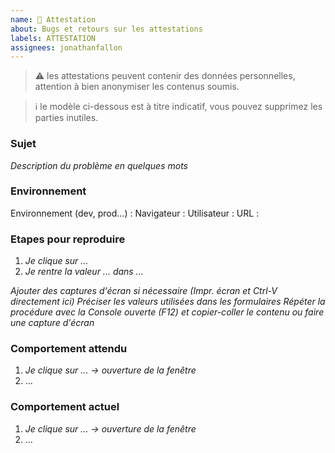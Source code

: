 ```yaml
---
name: 🧾 Attestation
about: Bugs et retours sur les attestations
labels: ATTESTATION
assignees: jonathanfallon
---
```


> ⚠️ les attestations peuvent contenir des données personnelles, attention à bien anonymiser les contenus soumis.

> ℹ️ le modèle ci-dessous est à titre indicatif, vous pouvez supprimez les parties inutiles.

### Sujet

_Description du problème en quelques mots_

### Environnement

Environnement (dev, prod...) :
Navigateur :
Utilisateur :
URL :

### Etapes pour reproduire

1. _Je clique sur ..._
2. _Je rentre la valeur ... dans ..._

_Ajouter des captures d'écran si nécessaire (Impr. écran et Ctrl-V directement ici)_
_Préciser les valeurs utilisées dans les formulaires_
_Répéter la procédure avec la Console ouverte (F12) et copier-coller le contenu ou faire une capture d'écran_

### Comportement attendu

1. _Je clique sur ... -> ouverture de la fenêtre_
2. ...

### Comportement actuel

1. _Je clique sur ... -> ouverture de la fenêtre_
2. ...
